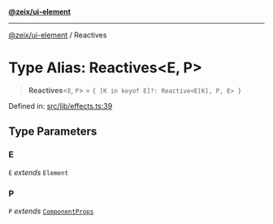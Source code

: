 [**@zeix/ui-element**](../README.md)

***

[@zeix/ui-element](../globals.md) / Reactives

# Type Alias: Reactives\<E, P\>

> **Reactives**\<`E`, `P`\> = `{ [K in keyof E]?: Reactive<E[K], P, E> }`

Defined in: [src/lib/effects.ts:39](https://github.com/zeixcom/ui-element/blob/62aded0dfd41b132db684ccc25a7494068f0d957/src/lib/effects.ts#L39)

## Type Parameters

### E

`E` *extends* `Element`

### P

`P` *extends* [`ComponentProps`](ComponentProps.md)
